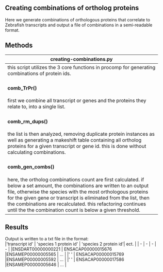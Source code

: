 ## Creating combinations of ortholog proteins

Here we generate combinations of orthologous proteins that correlate to Zebrafish transcripts and output a file of combinations in a semi-readable format.

## Methods

|creating-combinations.py|
|---|
|this script utilizes the 3 core functions in procomp for generating combinations of protein ids.|
|<h4>comb_TrPr()</h4> first we combine all transcript or genes and the proteins they relate to, into a single list.|
|<h4>comb_rm_dups()</h4> the list is then analyzed, removing duplicate protein instances as well as generating a makeshift table containing all ortholog proteins for a given transcript or gene id. this is done without calculating combinations.| 
|<h4>comb_gen_combs()</h4> here, the ortholog combinations count are first calculated. if below a set amount, the combinations are written to an output file, otherwise the species with the most orthologous proteins for the given gene or transcript is eliminated from the list, then the combinations are recalculated. this refactoring continues until the the combination count is below a given threshold.|

## Results

Output is written to a txt file in the format:<br>
|'transcript id' | 'species 1 protein id' | 'species 2 protein id'| ect. |
| - | - | - | - |
|ENSDART00000000221 | ENSACAP00000015676 |ENSAMEP00000005565 | ... |
|'                ' | ENSACAP00000015769 |ENSAMEP00000005592 | ... |
|'                ' | ENSACAP00000017586 |ENSAMEP00000005646 | ... |